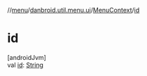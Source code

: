 //[menu](../../../index.md)/[danbroid.util.menu.ui](../index.md)/[MenuContext](index.md)/[id](id.md)

# id

[androidJvm]\
val [id](id.md): [String](https://kotlinlang.org/api/latest/jvm/stdlib/kotlin/-string/index.html)
